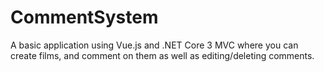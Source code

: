 # CommentSystem
 
A basic application using Vue.js and .NET Core 3 MVC where you can create films, and comment on them as well as editing/deleting comments.
